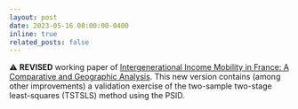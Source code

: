 ```yaml
---
layout: post
date: 2023-05-16 08:00:00-0400
inline: true
related_posts: false
---
```


:warning: **REVISED** working paper of <a href="https://papers.ssrn.com/sol3/papers.cfm?abstract_id=4180259" target="_blank">Intergenerational Income Mobility in France: A Comparative and Geographic Analysis</a>. This new version contains (among other improvements) a validation exercise of the two-sample two-stage least-squares (TSTSLS) method using the PSID.
